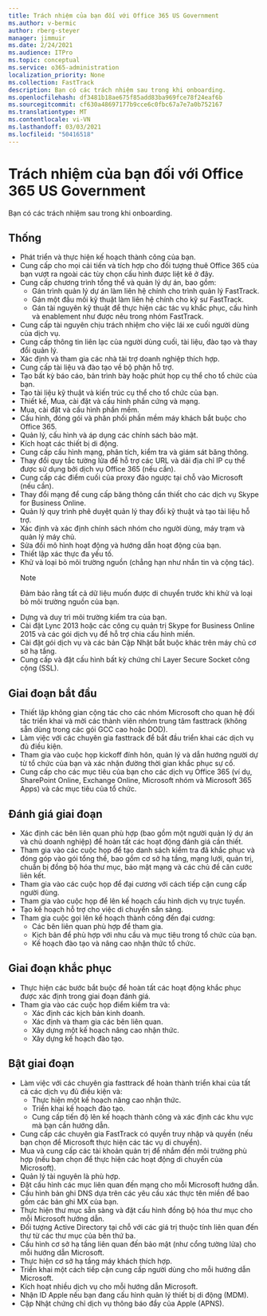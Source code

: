 ```yaml
---
title: Trách nhiệm của bạn đối với Office 365 US Government
ms.author: v-bermic
author: rberg-steyer
manager: jimmuir
ms.date: 2/24/2021
ms.audience: ITPro
ms.topic: conceptual
ms.service: o365-administration
localization_priority: None
ms.collection: FastTrack
description: Bạn có các trách nhiệm sau trong khi onboarding.
ms.openlocfilehash: df3481b18ae675f85add83ba969fce78f24eaf6b
ms.sourcegitcommit: cf630a48697177b9cce6c0fbc67a7e7a0b752167
ms.translationtype: MT
ms.contentlocale: vi-VN
ms.lasthandoff: 03/03/2021
ms.locfileid: "50416518"
---
```

# <a name="your-responsibilities-for-office-365-us-government"></a>Trách nhiệm của bạn đối với Office 365 US Government

Bạn có các trách nhiệm sau trong khi onboarding.
  
## <a name="general"></a>Thống

- Phát triển và thực hiện kế hoạch thành công của bạn.   
- Cung cấp cho mọi cải tiến và tích hợp cho đối tượng thuê Office 365 của bạn vượt ra ngoài các tùy chọn cấu hình được liệt kê ở đây.    
- Cung cấp chương trình tổng thể và quản lý dự án, bao gồm:     
  - Gán trình quản lý dự án làm liên hệ chính cho trình quản lý FastTrack.   
  - Gán một đầu mối kỹ thuật làm liên hệ chính cho kỹ sư FastTrack.  
  - Gán tài nguyên kỹ thuật để thực hiện các tác vụ khắc phục, cấu hình và enablement như được nêu trong nhóm FastTrack.   
- Cung cấp tài nguyên chịu trách nhiệm cho việc lái xe cuối người dùng của dịch vụ.    
- Cung cấp thông tin liên lạc của người dùng cuối, tài liệu, đào tạo và thay đổi quản lý.    
- Xác định và tham gia các nhà tài trợ doanh nghiệp thích hợp.     
- Cung cấp tài liệu và đào tạo về bộ phận hỗ trợ.     
- Tạo bất kỳ báo cáo, bản trình bày hoặc phút họp cụ thể cho tổ chức của bạn.     
- Tạo tài liệu kỹ thuật và kiến trúc cụ thể cho tổ chức của bạn.     
- Thiết kế, Mua, cài đặt và cấu hình phần cứng và mạng.    
- Mua, cài đặt và cấu hình phần mềm.     
- Cấu hình, đóng gói và phân phối phần mềm máy khách bắt buộc cho Office 365.    
- Quản lý, cấu hình và áp dụng các chính sách bảo mật.    
- Kích hoạt các thiết bị di động.    
- Cung cấp cấu hình mạng, phân tích, kiểm tra và giám sát băng thông. 
- Thay đổi quy tắc tường lửa để hỗ trợ các URL và dải địa chỉ IP cụ thể được sử dụng bởi dịch vụ Office 365 (nếu cần).
- Cung cấp các điểm cuối của proxy đảo ngược tại chỗ vào Microsoft (nếu cần).     
- Thay đổi mạng để cung cấp băng thông cần thiết cho các dịch vụ Skype for Business Online.   
- Quản lý quy trình phê duyệt quản lý thay đổi kỹ thuật và tạo tài liệu hỗ trợ.    
- Xác định và xác định chính sách nhóm cho người dùng, máy trạm và quản lý máy chủ.    
- Sửa đổi mô hình hoạt động và hướng dẫn hoạt động của bạn.   
- Thiết lập xác thực đa yếu tố.   
- Khử và loại bỏ môi trường nguồn (chẳng hạn như nhắn tin và cộng tác). 
    > [!NOTE]
    > Đảm bảo rằng tất cả dữ liệu muốn được di chuyển trước khi khử và loại bỏ môi trường nguồn của bạn.   
- Dựng và duy trì môi trường kiểm tra của bạn.  
- Cài đặt Lync 2013 hoặc các công cụ quản trị Skype for Business Online 2015 và các gói dịch vụ để hỗ trợ chia cấu hình miền.    
- Cài đặt gói dịch vụ và các bản Cập Nhật bắt buộc khác trên máy chủ cơ sở hạ tầng.     
- Cung cấp và đặt cấu hình bất kỳ chứng chỉ Layer Secure Socket công cộng (SSL). 
    
## <a name="initiate-phase"></a>Giai đoạn bắt đầu

- Thiết lập không gian cộng tác cho các nhóm Microsoft cho quan hệ đối tác triển khai và mời các thành viên nhóm trung tâm fasttrack (không sẵn dùng trong các gói GCC cao hoặc DOD).   
- Làm việc với các chuyên gia fasttrack để bắt đầu triển khai các dịch vụ đủ điều kiện.    
- Tham gia vào cuộc họp kickoff đính hôn, quản lý và dẫn hướng người dự từ tổ chức của bạn và xác nhận đường thời gian khắc phục sự cố.    
- Cung cấp cho các mục tiêu của bạn cho các dịch vụ Office 365 (ví dụ, SharePoint Online, Exchange Online, Microsoft nhóm và Microsoft 365 Apps) và các mục tiêu của tổ chức.
    
## <a name="assess-phase"></a>Đánh giá giai đoạn

- Xác định các bên liên quan phù hợp (bao gồm một người quản lý dự án và chủ doanh nghiệp) để hoàn tất các hoạt động đánh giá cần thiết.    
- Tham gia vào các cuộc họp để tạo danh sách kiểm tra đã khắc phục và đóng góp vào gói tổng thể, bao gồm cơ sở hạ tầng, mạng lưới, quản trị, chuẩn bị đồng bộ hóa thư mục, bảo mật mạng và các chủ đề căn cước liên kết. 
- Tham gia vào các cuộc họp để đại cương với cách tiếp cận cung cấp người dùng.     
- Tham gia vào cuộc họp để lên kế hoạch cấu hình dịch vụ trực tuyến.    
- Tạo kế hoạch hỗ trợ cho việc di chuyển sẵn sàng.    
- Tham gia cuộc gọi lên kế hoạch thành công đến đại cương:   
  - Các bên liên quan phù hợp để tham gia.   
  - Kịch bản để phù hợp với nhu cầu và mục tiêu trong tổ chức của bạn.   
  - Kế hoạch đào tạo và nâng cao nhận thức tổ chức.
    
## <a name="remediate-phase"></a>Giai đoạn khắc phục

- Thực hiện các bước bắt buộc để hoàn tất các hoạt động khắc phục được xác định trong giai đoạn đánh giá.  
- Tham gia vào các cuộc họp điểm kiểm tra và:   
  - Xác định các kịch bản kinh doanh.  
  - Xác định và tham gia các bên liên quan.  
  - Xây dựng một kế hoạch nâng cao nhận thức. 
  - Xây dựng kế hoạch đào tạo.
    
## <a name="enable-phase"></a>Bật giai đoạn

- Làm việc với các chuyên gia fasttrack để hoàn thành triển khai của tất cả các dịch vụ đủ điều kiện và:  
  - Thực hiện một kế hoạch nâng cao nhận thức.   
  - Triển khai kế hoạch đào tạo.   
  - Cung cấp tiến độ lên kế hoạch thành công và xác định các khu vực mà bạn cần hướng dẫn.  
- Cung cấp các chuyên gia FastTrack có quyền truy nhập và quyền (nếu bạn chọn để Microsoft thực hiện các tác vụ di chuyển).   
- Mua và cung cấp các tài khoản quản trị để nhắm đến môi trường phù hợp (nếu bạn chọn để thực hiện các hoạt động di chuyển của Microsoft).    
- Quản lý tài nguyên là phù hợp.     
- Đặt cấu hình các mục liên quan đến mạng cho mỗi Microsoft hướng dẫn.    
- Cấu hình bản ghi DNS dựa trên các yêu cầu xác thực tên miền để bao gồm các bản ghi MX của bạn.    
- Thực hiện thư mục sẵn sàng và đặt cấu hình đồng bộ hóa thư mục cho mỗi Microsoft hướng dẫn.   
- Đối tượng Active Directory tại chỗ với các giá trị thuộc tính liên quan đến thư từ các thư mục của bên thứ ba.    
- Cấu hình cơ sở hạ tầng liên quan đến bảo mật (như cổng tường lửa) cho mỗi hướng dẫn Microsoft.    
- Thực hiện cơ sở hạ tầng máy khách thích hợp.   
- Triển khai một cách tiếp cận cung cấp người dùng cho mỗi hướng dẫn Microsoft.    
- Kích hoạt nhiều dịch vụ cho mỗi hướng dẫn Microsoft.    
- Nhận ID Apple nếu bạn đang cấu hình quản lý thiết bị di động (MDM).   
- Cập Nhật chứng chỉ dịch vụ thông báo đẩy của Apple (APNS).
  